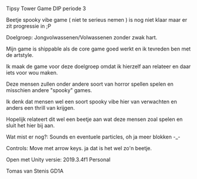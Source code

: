 Tipsy Tower Game DIP periode 3


Beetje spooky vibe game ( niet te serieus nemen ) is nog niet klaar maar er zit progressie in ;P

Doelgroep: Jongvolwassenen/Volwassenen zonder zwak hart.

Mijn game is shippable als de core game goed werkt en ik tevreden ben met de artstyle.

Ik maak de game voor deze doelgroep omdat ik hierzelf aan relateer en daar iets voor wou maken.

Deze mensen zullen onder andere soort van horror spellen spelen en misschien andere "spooky" games.

Ik denk dat mensen wel een soort spooky vibe hier van verwachten en anders een thrill van krijgen.

Hopelijk relateert dit wel een beetje aan wat deze mensen zoal spelen en sluit het hier bij aan.

Wat mist er nog?: Sounds en eventuele particles, oh ja meer blokken -_-


Controls:
Move met arrow keys.
ja dat is het wel zo'n beetje.


Open met Unity versie: 2019.3.4f1 Personal


Tomas van Stenis GD1A
